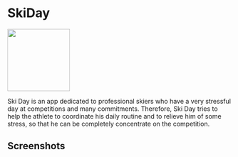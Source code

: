 # SkiDay

<img src="https://github.com/msio777/Android-SkiDay/blob/master/product-icon.png" width="140">

Ski Day is an app dedicated to professional skiers who have a very stressful day at competitions and many commitments. Therefore, Ski Day tries to help the athlete to coordinate his daily routine and to relieve him of some stress, so that he can be completely concentrate on the competition.

## Screenshots
